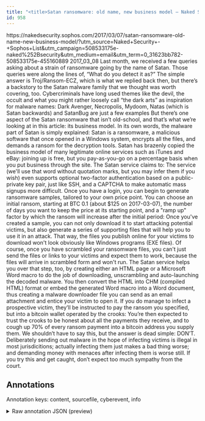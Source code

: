 ```yaml
---
title: "<title>Satan ransomware: old name, new business model – Naked Security</title>"
id: 958
---
```


<title>Satan ransomware: old name, new business model – Naked Security</title>
<source> https://nakedsecurity.sophos.com/2017/03/07/satan-ransomware-old-name-new-business-model/?utm_source=Naked+Security+-+Sophos+List&utm_campaign=508533175e-naked%252Bsecurity&utm_medium=email&utm_term=0_31623bb782-508533175e-455160889 </source>
<date> 2017_03_08 </date>
<text>
Last month, we received a few queries asking about a strain of ransomware going by the name of Satan.
Those queries were along the lines of, “What do you detect it as?”
The simple answer is Troj/Ransom-ECZ, which is what we replied back then, but there’s a backstory to the Satan malware family that we thought was worth covering, too.
Cybercriminals have long used themes like the devil, the occult and what you might rather loosely call “the dark arts” as inspiration for malware names: Dark Avenger, Necropolis, Mydoom, Natas (which is Satan backwards) and SatanBug are just a few examples
But there’s one aspect of the Satan ransomware that isn’t old-school, and that’s what we’re looking at in this article: its business model.
In its own words, the malware part of Satan is simply explained:
Satan is a ransomware, a malicious software that once opened in a Windows system, encrypts all the files, and demands a ransom for the decryption tools.
Satan has brazenly copied the business model of many legitimate online services such as iTunes and eBay: joining up is free, but you pay-as-you-go on a percentage basis when you put business through the site.
The Satan service claims to:
The service (we'll use that word without quotation marks, but you may infer them if you wish) even supports optional two-factor authentication based on a public-private key pair, just like SSH, and a CAPTCHA to make automatic mass signups more difficult.
Once you have a login, you can begin to generate ransomware samples, tailored to your own price point.
You can choose an initial ransom, starting at BTC 0.1 (about $125 on 2017-03-07), the number of days you want to keep the price at its starting point, and a "ramp up" factor by which the ransom will increase after the initial period:
Once you've created a sample, you can not only download it to start attacking potential victims, but also generate a series of supporting files that will help you to use it in an attack.
That way, the files you publish online for your victims to download won't look obviously like Windows programs (EXE files).
Of course, once you have scrambled your ransomware files, you can't just send the files or links to your victims and expect them to work, because the files will arrive in scrambled form and won't run.
The Satan service helps you over that step, too, by creating either an HTML page or a Microsoft Word macro to do the job of downloading, unscrambling and auto-launching the decoded malware.
You then convert the HTML into CHM (compiled HTML) format or embed the generated Word macro into a Word document, thus creating a malware downloader file you can send as an email attachment and entice your victim to open it.
If you do manage to infect a prospective victim, they’ll be instructed to pay the ransom you specified, but into a bitcoin wallet operated by the crooks:
You’re then expected to trust the crooks to be honest about all the payments they receive, and to cough up 70% of every ransom payment into a bitcoin address you supply them.
We shouldn’t have to say this, but the answer is dead simple: DON’T.
Deliberately sending out malware in the hope of infecting victims is illegal in most jurisdicitions; actually infecting them just makes a bad thing worse; and demanding money with menaces after infecting them is worse still.
If you try this and get caught, don’t expect too much sympathy from the court.
</text>



## Annotations

Annotation keys: content, sourcefile, cyberevent, info

<details>
<summary>Raw annotation JSON (preview)</summary>

```json
{
  "content": "Last month, we received a few queries asking about a strain of ransomware going by the name of Satan. Those queries were along the lines of, \u201cWhat do you detect it as?\u201d The simple answer is Troj/Ransom-ECZ, which is what we replied back then, but there\u2019s a backstory to the Satan malware family that we thought was worth covering, too. Cybercriminals have long used themes like the devil, the occult and what you might rather loosely call \u201cthe dark arts\u201d as inspiration for malware names: Dark Avenger, Necropolis, Mydoom, Natas (which is Satan backwards) and SatanBug are just a few examples But there\u2019s one aspect of the Satan ransomware that isn\u2019t old-school, and that\u2019s what we\u2019re looking at in this article: its business model. In its own words, the malware part of Satan is simply explained: Satan is a ransomware, a malicious software that once opened in a Windows system, encrypts all the files, and demands a ransom for the decryption tools. Satan has brazenly copied the business model of many legitimate online services such as iTunes and eBay: joining up is free, but you pay-as-you-go on a percentage basis when you put business through the site. The Satan service claims to: The service (we'll use that word without quotation marks, but you may infer them if you wish) even supports optional two-factor authentication based on a public-private key pair, just like SSH, and a CAPTCHA to make automatic mass signups more difficult. Once you have a login, you can begin to generate ransomware samples, tailored to your own price point. You can choose an initial ransom, starting at BTC 0.1 (about $125 on 2017-03-07), the number of days you want to keep the price at its starting point, and a \"ramp up\" factor by which the ransom will increase after the initial period: Once you've created a sample, you can not only download it to start attacking potential victims, but also generate a series of supporting files that will help you to use it in an attack. That way, the files you publish online for your victims to download won't look obviously like Windows programs (EXE files). Of course, once you have scrambled your ransomware files, you can't just send the files or links to your victims and expect them to work, because the files will arrive in scrambled form and won't run. The Satan service helps you over that step, too, by creating either an HTML page or a Microsoft Word macro to do the job of downloading, unscrambling and auto-launching the decoded malware. You then convert the HTML into CHM (compiled HTML) format or embed the generated Word macro into a Word document, thus creating a malware downloader file you can send as an email attachment and entice your victim to open it. If you do manage to infect a prospective victim, they\u2019ll be instructed to pay the ransom you specified, but into a bitcoin wallet operated by the crooks: You\u2019re then expected to trust the crooks to be honest about all the payments they receive, and to cough up 70% of every ransom payment into a bitcoin address you supply them. We shouldn\u2019t have to say this, but the answer is dead simple: DON\u2019T. Deliberately sending out malware in the hope of infecting victims is illegal in most jurisdicitions; actually infecting them just makes a bad thing worse; and demanding money with menaces after infecting them is worse still. If you try this and get caught, don\u2019t expect too much sympathy from the court",
  "sourcefile": "958.txt",
  "cyberevent": {
    "hopper": [
      {
        "index": 0,
        "events": [
          {
            "index": "E1",
            "type": "Attack",
            "realis": "Generic",
            "nugget": {
              "startOffset": 908,
              "index": "T2",
              "endOffset": 924,
              "text": "demands a ransom"
            },
            "argument": [
              {
                "index": "T1",
                "text": "encrypts all the 
```
</details>
